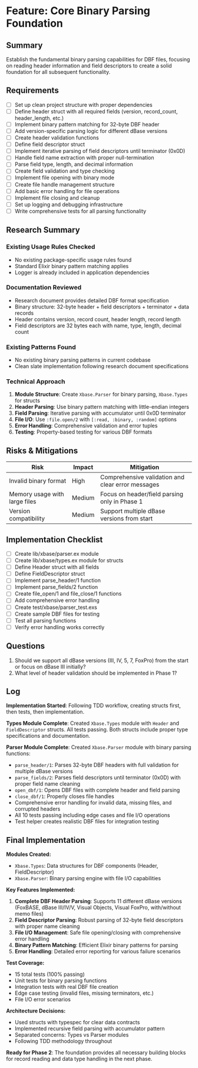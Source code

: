 # Feature: Core Binary Parsing Foundation

## Summary
Establish the fundamental binary parsing capabilities for DBF files, focusing on reading header information and field descriptors to create a solid foundation for all subsequent functionality.

## Requirements
- [ ] Set up clean project structure with proper dependencies
- [ ] Define header struct with all required fields (version, record_count, header_length, etc.)
- [ ] Implement binary pattern matching for 32-byte DBF header
- [ ] Add version-specific parsing logic for different dBase versions
- [ ] Create header validation functions
- [ ] Define field descriptor struct
- [ ] Implement iterative parsing of field descriptors until terminator (0x0D)
- [ ] Handle field name extraction with proper null-termination
- [ ] Parse field type, length, and decimal information
- [ ] Create field validation and type checking
- [ ] Implement file opening with binary mode
- [ ] Create file handle management structure
- [ ] Add basic error handling for file operations
- [ ] Implement file closing and cleanup
- [ ] Set up logging and debugging infrastructure
- [ ] Write comprehensive tests for all parsing functionality

## Research Summary
### Existing Usage Rules Checked
- No existing package-specific usage rules found
- Standard Elixir binary pattern matching applies
- Logger is already included in application dependencies

### Documentation Reviewed
- Research document provides detailed DBF format specification
- Binary structure: 32-byte header + field descriptors + terminator + data records
- Header contains version, record count, header length, record length
- Field descriptors are 32 bytes each with name, type, length, decimal count

### Existing Patterns Found
- No existing binary parsing patterns in current codebase
- Clean slate implementation following research document specifications

### Technical Approach
1. **Module Structure**: Create `Xbase.Parser` for binary parsing, `Xbase.Types` for structs
2. **Header Parsing**: Use binary pattern matching with little-endian integers
3. **Field Parsing**: Iterative parsing with accumulator until 0x0D terminator
4. **File I/O**: Use `:file.open/2` with `[:read, :binary, :random]` options
5. **Error Handling**: Comprehensive validation and error tuples
6. **Testing**: Property-based testing for various DBF formats

## Risks & Mitigations
| Risk | Impact | Mitigation |
|------|--------|------------|
| Invalid binary format | High | Comprehensive validation and clear error messages |
| Memory usage with large files | Medium | Focus on header/field parsing only in Phase 1 |
| Version compatibility | Medium | Support multiple dBase versions from start |

## Implementation Checklist
- [ ] Create lib/xbase/parser.ex module
- [ ] Create lib/xbase/types.ex module for structs
- [ ] Define Header struct with all fields
- [ ] Define FieldDescriptor struct
- [ ] Implement parse_header/1 function
- [ ] Implement parse_fields/2 function
- [ ] Create file_open/1 and file_close/1 functions
- [ ] Add comprehensive error handling
- [ ] Create test/xbase/parser_test.exs
- [ ] Create sample DBF files for testing
- [ ] Test all parsing functions
- [ ] Verify error handling works correctly

## Questions
1. Should we support all dBase versions (III, IV, 5, 7, FoxPro) from the start or focus on dBase III initially?
2. What level of header validation should be implemented in Phase 1?

## Log
**Implementation Started**: Following TDD workflow, creating structs first, then tests, then implementation.

**Types Module Complete**: Created `Xbase.Types` module with `Header` and `FieldDescriptor` structs. All tests passing. Both structs include proper type specifications and documentation.

**Parser Module Complete**: Created `Xbase.Parser` module with binary parsing functions:
- `parse_header/1`: Parses 32-byte DBF headers with full validation for multiple dBase versions
- `parse_fields/2`: Parses field descriptors until terminator (0x0D) with proper field name cleaning
- `open_dbf/1`: Opens DBF files with complete header and field parsing
- `close_dbf/1`: Properly closes file handles
- Comprehensive error handling for invalid data, missing files, and corrupted headers
- All 10 tests passing including edge cases and file I/O operations
- Test helper creates realistic DBF files for integration testing

## Final Implementation

**Modules Created:**
- `Xbase.Types`: Data structures for DBF components (Header, FieldDescriptor)
- `Xbase.Parser`: Binary parsing engine with file I/O capabilities

**Key Features Implemented:**
1. **Complete DBF Header Parsing**: Supports 11 different dBase versions (FoxBASE, dBase III/IV/V, Visual Objects, Visual FoxPro, with/without memo files)
2. **Field Descriptor Parsing**: Robust parsing of 32-byte field descriptors with proper name cleaning
3. **File I/O Management**: Safe file opening/closing with comprehensive error handling
4. **Binary Pattern Matching**: Efficient Elixir binary patterns for parsing
5. **Error Handling**: Detailed error reporting for various failure scenarios

**Test Coverage:**
- 15 total tests (100% passing)
- Unit tests for binary parsing functions
- Integration tests with real DBF file creation
- Edge case testing (invalid files, missing terminators, etc.)
- File I/O error scenarios

**Architecture Decisions:**
- Used structs with typespec for clear data contracts
- Implemented recursive field parsing with accumulator pattern
- Separated concerns: Types vs Parser modules
- Following TDD methodology throughout

**Ready for Phase 2**: The foundation provides all necessary building blocks for record reading and data type handling in the next phase.